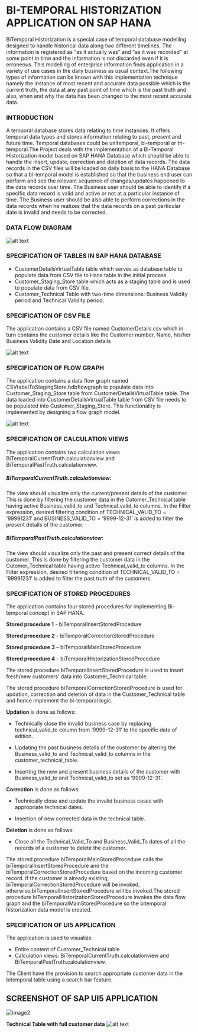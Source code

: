 <h1>BI-TEMPORAL HISTORIZATION APPLICATION ON SAP HANA </h1>

<div>
  <p1>BiTemporal Historization is a special case of temporal database modelling designed to handle historical data along two different timelines. The information is registered as “as it actually was” and “as it was recorded” at some point in time and the information is not discarded even if it is erroneous. This modelling of enterprise information finds application in a variety of use cases in the daily business as usual context.The following types of information can be known with this implementation technique namely the instance of most recent and accurate data possible which is the current truth, the data at any past point of time which is the past truth and also, when and why the data has been changed to the most recent accurate data.</p1>
</div>

### INTRODUCTION

A temporal database stores data relating to time instances. It offers temporal data types and stores information relating to past, present and future time. Temporal databases could be unitemporal, bi-temporal or tri-temporal.The Project deals with the implementation of a Bi-Temporal Historization model based on SAP HANA Database which should be able to handle the insert, update, correction and deletion of
data records. The data records in the CSV files will be loaded on daily basis to the HANA Database so that a bi-temporal model is established so that the business end user can perform and see the relevant sequence of changes/updates happened to the data records over time. The Business user should be able to identify if a specific data record is valid and active or not at a
particular instance of time. The Business user should be also able to perform corrections in the data records when he realizes that the data records on a past particular date is invalid and needs to be corrected.

### DATA FLOW DIAGRAM

![alt text](https://github.com/manish978973/SAPHANA/blob/master/Images/Dataflow.PNG "Logo Title Text 1")

### SPECIFICATION OF TABLES IN SAP HANA DATABASE

* CustomerDetailsVirtualTable table which serves as database table to populate data from CSV file to Hana table in the initial process
* Customer_Staging_Store table which acts as a staging table and is used to populate data from CSV file.
* Customer_Technical Table with two-time dimensions: Business Validity period and Technical Validity period. 

### SPECIFICATION OF CSV FILE

The application contains a CSV file named CustomerDetails.csv which in turn contains the customer details like the Customer number, Name, his/her Business Validity Date and Location details

![alt text](https://github.com/manish978973/SAPHANA/blob/master/Images/csv.PNG "Logo Title Text 1")

### SPECIFICATION OF FLOW GRAPH

The application contains a data flow graph named CSVtabelToStagingStore.hdbflowgraph to populate data into Customer_Staging_Store table from CustomerDetailsVirtualTable table. The data loaded into CustomerDetailsVirtualTable table from CSV file needs to be populated into
Customer_Staging_Store. This functionality is implemented by designing a flow graph model.

![alt text](https://github.com/manish978973/SAPHANA/blob/master/Images/flowgraph.PNG "Logo Title Text 1")

### SPECIFICATION OF CALCULATION VIEWS

The application contains two calculation views BiTemporalCurrentTruth.calculationview and BiTemporalPastTruth.calculationview.

##### BiTemporalCurrentTruth.calculationview:

The view should visualize only the current/present details of the customer. This is done by filtering the customer data in the Cutomer_Technical table having active Business_valid_to and Technical_valid_to columns. In the Filter expression, desired filtering condition of TECHNICAL_VALID_TO = ‘99991231’ and BUSINESS_VALID_TO = ‘9999-12-31’ is added to filter the present details of the
customer.

#####  BiTemporalPastTruth.calculationview:

The view should visualize only the past and present correct details of the customer. This is done by filtering the customer data in the Cutomer_Technical table having active Technical_valid_to columns. In the Filter expression, desired filtering condition of TECHNICAL_VALID_TO = ‘99991231’ is added to filter the past truth of the customers.

### SPECIFICATION OF STORED PROCEDURES

The application contains four stored procedures for implementing Bi-temporal concept in SAP
HANA.

**Stored procedure 1** - biTemporalInsertStoredProcedure

**Stored procedure 2** - biTemporalCorrectionStoredProcedure

**Stored procedure 3** – biTemporalMainStoredProcedure

**Stored procedure 4** – biTemporalHistorizationStoredProcedure

The stored procedure biTemporalInsertStoredProcedure is used to insert fresh/new customers’ data into Customer_Technical table.

The stored procedure biTemporalCorrectionStoredProcedure is used for updation, correction and deletion of data in the Customer_Technical table and hence implement the bi-temporal logic. 

**Updation** is done as follows:

* Technically close the invalid business case by replacing technical_valid_to column from ‘9999-12-31’ to the specific date of edition.

* Updating the past business details of the customer by altering the Business_valid_to and Technical_valid_to columns in the customer_technical_table.

* Inserting the new and present business details of the customer with Business_valid_to and Technical_valid_to set as ‘9999-12-31’.

**Correction** is done as follows:

* Technically close and update the invalid business cases with appropriate technical dates.

* Insertion of new corrected data in the technical table.

**Deletion** is done as follows:

* Close all the Technical_Valid_To and Business_Valid_To dates of all the records of a
customer to delete the customer.

The stored procedure biTemporalMainStoredProcedure calls the biTemporalInsertStoredProcedure and the biTemporalCorrectionStoredProcedure based on the incoming customer record. If the customer is already existing, biTemporalCorrectionStoredProcedure will be invoked, otherwise,biTemporalInsertStoredProcedure will be invoked.The stored procedure biTemporalHistorizationStoredProcedure invokes the data flow graph and the biTemporalMainStoredProcedure so the bitemporal historization data model is created.

### SPECIFICATION OF UI5 APPLICATION

The application is used to visualize

* Entire content of Customer_Technical table
* Calculation views: BiTemporalCurrentTruth.calculationview and BiTemporalPastTruth.calculationview.

The Client have the provision to search appropriate customer data in the bitemporal table using a search bar feature.





<h2>SCREENSHOT OF SAP UI5 APPLICATION</h2>

<image src="content/Images/UI5.PNG" alt="image2"> 
  
  
 **Technical Table with full customer data**
 ![alt text](https://github.com/manish978973/SAPHANA/blob/master/Images/biitemporalall.PNG "Logo Title Text 1")
